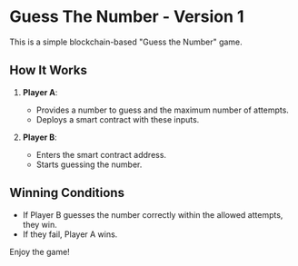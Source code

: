 # Guess The Number - Version 1

This is a simple blockchain-based "Guess the Number" game.

## How It Works

1. **Player A**:
    - Provides a number to guess and the maximum number of attempts.
    - Deploys a smart contract with these inputs.

2. **Player B**:
    - Enters the smart contract address.
    - Starts guessing the number.

## Winning Conditions
- If Player B guesses the number correctly within the allowed attempts, they win.
- If they fail, Player A wins.

Enjoy the game!